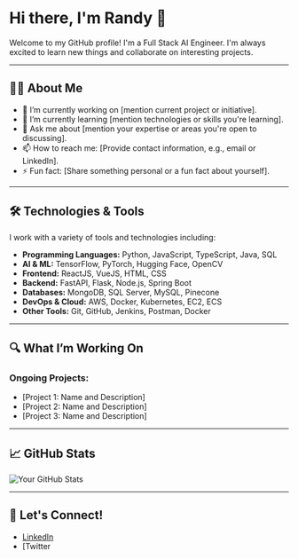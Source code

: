 # Hi there, I'm Randy 👋

Welcome to my GitHub profile! I'm a Full Stack AI Engineer. 
I'm always excited to learn new things and collaborate on interesting projects.

---

## 🧑‍💻 About Me

- 🔭 I’m currently working on [mention current project or initiative].
- 🌱 I’m currently learning [mention technologies or skills you're learning].
- 💬 Ask me about [mention your expertise or areas you're open to discussing].
- 📫 How to reach me: [Provide contact information, e.g., email or LinkedIn].
- ⚡ Fun fact: [Share something personal or a fun fact about yourself].

---

## 🛠️ Technologies & Tools

I work with a variety of tools and technologies including:

- **Programming Languages:** Python, JavaScript, TypeScript, Java, SQL
- **AI & ML:** TensorFlow, PyTorch, Hugging Face, OpenCV
- **Frontend:** ReactJS, VueJS, HTML, CSS
- **Backend:** FastAPI, Flask, Node.js, Spring Boot
- **Databases:** MongoDB, SQL Server, MySQL, Pinecone
- **DevOps & Cloud:** AWS, Docker, Kubernetes, EC2, ECS
- **Other Tools:** Git, GitHub, Jenkins, Postman, Docker

---

## 🔍 What I’m Working On

### Ongoing Projects:
- [Project 1: Name and Description]
- [Project 2: Name and Description]
- [Project 3: Name and Description]

---

## 📈 GitHub Stats

![Your GitHub Stats](https://github-readme-stats.vercel.app/api?username=[YourUsername]&show_icons=true&hide_title=true)

---

## 📢 Let's Connect!

- [LinkedIn](https://www.linkedin.com/in/your-profile)
- [Twitter
